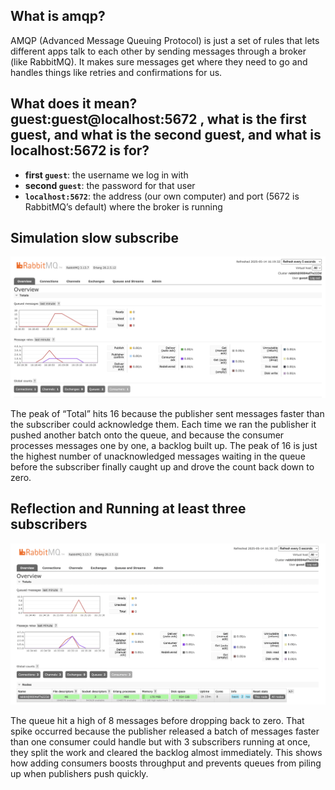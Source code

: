 ## What is amqp?  
AMQP (Advanced Message Queuing Protocol) is just a set of rules that lets different apps talk to each other by sending messages through a broker (like RabbitMQ). It makes sure messages get where they need to go and handles things like retries and confirmations for us.

## What does it mean? guest:guest@localhost:5672 , what is the first guest, and what is the second guest, and what is localhost:5672 is for? 
- **first `guest`**: the username we log in with  
- **second `guest`**: the password for that user  
- **`localhost:5672`**: the address (our own computer) and port (5672 is RabbitMQ’s default) where the broker is running  

## Simulation slow subscribe

![alt text](img/image.png)

The peak of “Total” hits 16 because the publisher sent messages faster than the subscriber could acknowledge them. Each time we ran the publisher it pushed another batch onto the queue, and because the consumer processes messages one by one, a backlog built up. The peak of 16 is just the highest number of unacknowledged messages waiting in the queue before the subscriber finally caught up and drove the count back down to zero.

## Reflection and Running at least three subscribers

![alt text](img/image2.png)

The queue hit a high of 8 messages before dropping back to zero. That spike occurred because the publisher released a batch of messages faster than one consumer could handle but with 3 subscribers running at once, they split the work and cleared the backlog almost immediately. This shows how adding consumers boosts throughput and prevents queues from piling up when publishers push quickly.


